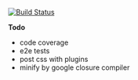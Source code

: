 [![Build Status](https://travis-ci.org/AndreyUtka/angular-typescript-starter-kit.svg?branch=master)](https://travis-ci.org/AndreyUtka/angular-typescript-starter-kit)

**Todo**

 - code coverage
 - e2e tests
 - post css with plugins
 - minify by google closure compiler 
